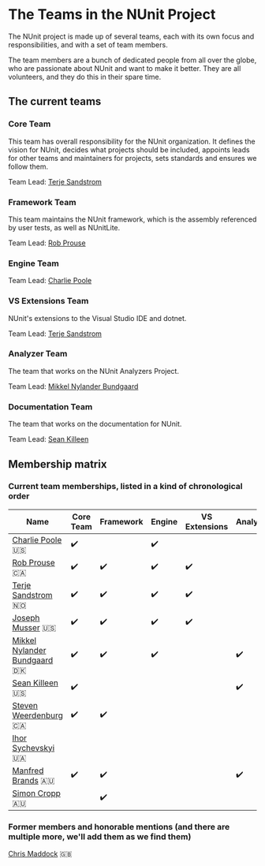 # The Teams in the NUnit Project

The NUnit project is made up of several teams, each with its own focus and responsibilities, and with a set of team
members.

The team members are a bunch of dedicated people from all over the globe, who are passionate about NUnit and want to
make it better. They are all volunteers, and they do this in their spare time.

## The current teams

### Core Team

This team has overall responsibility for the NUnit organization. It defines the vision for NUnit, decides what projects
should be included, appoints leads for other teams and maintainers for projects, sets standards and ensures we follow
them.

Team Lead: [Terje Sandstrom](https://github.com/osiristerje)

### Framework Team

This team maintains the NUnit framework, which is the assembly referenced by user tests, as well as NUnitLite.

Team Lead: [Rob Prouse](https://github.com/rprouse)

### Engine Team

Team Lead: [Charlie Poole](https://github.com/charliepoole)

### VS Extensions Team

NUnit's extensions to the Visual Studio IDE and dotnet.

Team Lead: [Terje Sandstrom](https://github.com/osiristerje)

### Analyzer Team

The team that works on the NUnit Analyzers Project.

Team Lead: [Mikkel Nylander Bundgaard](https://github.com/mikkelbu)

### Documentation Team

The team that works on the documentation for NUnit.

Team Lead: [Sean Killeen](https://github.com/seankilleen)

## Membership matrix

### Current team memberships, listed in a kind of chronological order

|Name|Core Team|Framework|Engine|VS Extensions|Analyzer|Documentation|
|--|--|--|--|--|--|--|
|[Charlie Poole](https://github.com/charliepoole) :us: | :heavy_check_mark: || :heavy_check_mark: ||||
|[Rob Prouse](https://github.com/rprouse) :canada: | :heavy_check_mark: | :heavy_check_mark: | :heavy_check_mark: | :heavy_check_mark: | | |
|[Terje Sandstrom](https://github.com/osiristerje) :norway: | :heavy_check_mark: | :heavy_check_mark: | :heavy_check_mark: | :heavy_check_mark: | | |
|[Joseph Musser](https://github.com/jnm2) :us: | :heavy_check_mark: | :heavy_check_mark: | :heavy_check_mark: | :heavy_check_mark: | | |
|[Mikkel Nylander Bundgaard](https://github.com/mikkelbu) :denmark: | :heavy_check_mark: | :heavy_check_mark: | :heavy_check_mark: | | :heavy_check_mark: | |
|[Sean Killeen](https://github.com/SeanKilleen) :us: | :heavy_check_mark: | | | | :heavy_check_mark: | :heavy_check_mark: |
|[Steven Weerdenburg](https://github.com/stevenaw) :canada: | :heavy_check_mark: | :heavy_check_mark: | | | | |
|[Ihor Sychevskyi](https://github.com/Arhell) :ukraine: | | | | | | :heavy_check_mark: |
|[Manfred Brands](https://github.com/manfred-brands) :australia: | :heavy_check_mark: | :heavy_check_mark: | | | :heavy_check_mark: | |
|[Simon Cropp](https://github.com/SimonCropp) :australia: | | :heavy_check_mark: | | | | |

### Former members and honorable mentions (and there are multiple more, we'll add them as we find them)

[Chris Maddock](https://github.com/ChrisMaddock) :gb:
